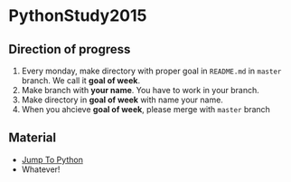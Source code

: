 # PythonStudy2015

## Direction of progress

1. Every monday, make directory with proper goal in `README.md` in `master` branch. We call it **goal of week**.
2. Make branch with **your name**. You have to work in your branch.
3. Make directory in **goal of week** with name your name.
4. When you ahcieve **goal of week**, please merge with `master` branch

## Material

- [Jump To Python](https://wikidocs.net/2)
- Whatever!
